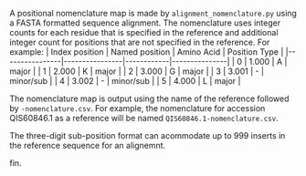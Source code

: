 A positional nomenclature map is made by `alignment_nomenclature.py` using a FASTA formatted sequence alignment. The nomenclature uses integer counts for each residue that is specified in the reference and additional integer count for positions that are not specified in the reference. For example:
| Index position | Named position | Amino Acid | Position Type |
|----------------|----------------|------------|---------------|
| 0 | 1.000 | A | major |
| 1 | 2.000 | K | major |
| 2 | 3.000 | G | major |
| 3 | 3.001 | - | minor/sub |
| 4 | 3.002 | - | minor/sub |
| 5 | 4.000 | L | major |

The nomenclature map is output using the name of the reference followed by `-nomenclature.csv`. For example, the nomenclature for accession QIS60846.1 as a reference will be named `QIS60846.1-nomenclature.csv`.

The three-digit sub-position format can acommodate up to 999 inserts in the reference sequence for an alignemnt.







fin.
